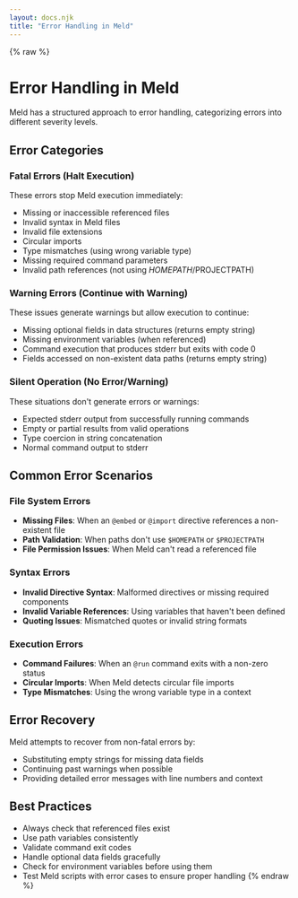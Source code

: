 ```yaml
---
layout: docs.njk
title: "Error Handling in Meld"
---
```


{% raw %}
# Error Handling in Meld

Meld has a structured approach to error handling, categorizing errors into different severity levels.

## Error Categories

### Fatal Errors (Halt Execution)

These errors stop Meld execution immediately:

- Missing or inaccessible referenced files
- Invalid syntax in Meld files
- Invalid file extensions
- Circular imports
- Type mismatches (using wrong variable type)
- Missing required command parameters
- Invalid path references (not using $HOMEPATH/$PROJECTPATH)

### Warning Errors (Continue with Warning)

These issues generate warnings but allow execution to continue:

- Missing optional fields in data structures (returns empty string)
- Missing environment variables (when referenced)
- Command execution that produces stderr but exits with code 0
- Fields accessed on non-existent data paths (returns empty string)

### Silent Operation (No Error/Warning)

These situations don't generate errors or warnings:

- Expected stderr output from successfully running commands
- Empty or partial results from valid operations
- Type coercion in string concatenation
- Normal command output to stderr

## Common Error Scenarios

### File System Errors

- **Missing Files**: When an `@embed` or `@import` directive references a non-existent file
- **Path Validation**: When paths don't use `$HOMEPATH` or `$PROJECTPATH`
- **File Permission Issues**: When Meld can't read a referenced file

### Syntax Errors

- **Invalid Directive Syntax**: Malformed directives or missing required components
- **Invalid Variable References**: Using variables that haven't been defined
- **Quoting Issues**: Mismatched quotes or invalid string formats

### Execution Errors

- **Command Failures**: When an `@run` command exits with a non-zero status
- **Circular Imports**: When Meld detects circular file imports
- **Type Mismatches**: Using the wrong variable type in a context

## Error Recovery

Meld attempts to recover from non-fatal errors by:

- Substituting empty strings for missing data fields
- Continuing past warnings when possible
- Providing detailed error messages with line numbers and context

## Best Practices

- Always check that referenced files exist
- Use path variables consistently
- Validate command exit codes
- Handle optional data fields gracefully
- Check for environment variables before using them
- Test Meld scripts with error cases to ensure proper handling
{% endraw %}
